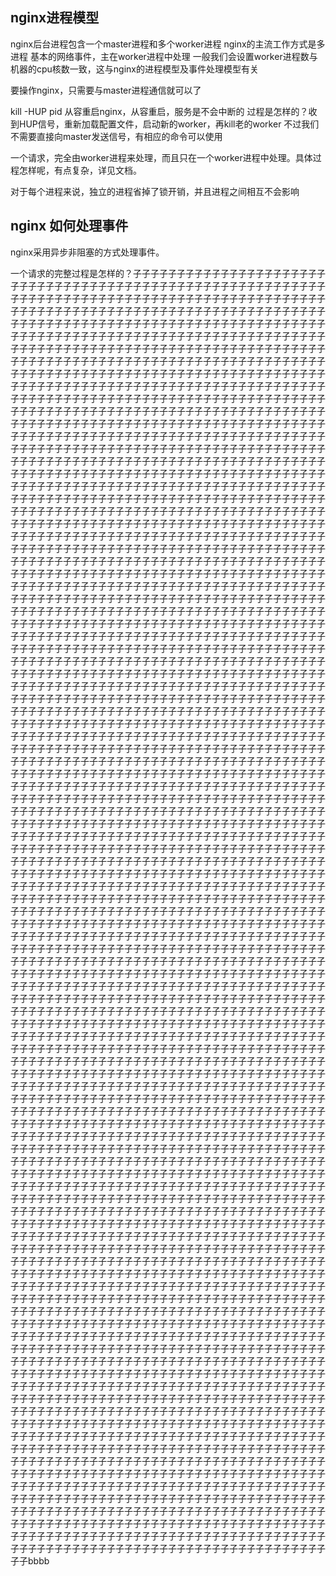 ## nginx进程模型

nginx后台进程包含一个master进程和多个worker进程
nginx的主流工作方式是多进程
基本的网络事件，主在worker进程中处理
一般我们会设置worker进程数与机器的cpu核数一致，这与nginx的进程模型及事件处理模型有关

要操作nginx，只需要与master进程通信就可以了

kill -HUP pid 
从容重启nginx，从容重启，服务是不会中断的
过程是怎样的？收到HUP信号，重新加载配置文件，启动新的worker，再kill老的worker
不过我们不需要直接向master发送信号，有相应的命令可以使用

一个请求，完全由worker进程来处理，而且只在一个worker进程中处理。具体过程怎样呢，有点复杂，详见文档。

对于每个进程来说，独立的进程省掉了锁开销，并且进程之间相互不会影响

## nginx 如何处理事件
nginx采用异步非阻塞的方式处理事件。

一个请求的完整过程是怎样的？子子子子子子子子子子子子子子子子子子子子子子子子子子子子子子子子子子子子子子子子子子子子子子子子子子子子子子子子子子子子子子子子子子子子子子子子子子子子子子子子子子子子子子子子子子子子子子子子子子子子子子子子子子子子子子子子子子子子子子子子子子子子子子子子子子子子子子子子子子子子子子子子子子子子子子子子子子子子子子子子子子子子子子子子子子子子子子子子子子子子子子子子子子子子子子子子子子子子子子子子子子子子子子子子子子子子子子子子子子子子子子子子子子子子子子子子子子子子子子子子子子子子子子子子子子子子子子子子子子子子子子子子子子子子子子子子子子子子子子子子子子子子子子子子子子子子子子子子子子子子子子子子子子子子子子子子子子子子子子子子子子子子子子子子子子子子子子子子子子子子子子子子子子子子子子子子子子子子子子子子子子子子子子子子子子子子子子子子子子子子子子子子子子子子子子子子子子子子子子子子子子子子子子子子子子子子子子子子子子子子子子子子子子子子子子子子子子子子子子子子子子子子子子子子子子子子子子子子子子子子子子子子子子子子子子子子子子子子子子子子子子子子子子子子子子子子子子子子子子子子子子子子子子子子子子子子子子子子子子子子子子子子子子子子子子子子子子子子子子子子子子子子子子子子子子子子子子子子子子子子子子子子子子子子子子子子子子子子子子子子子子子子子子子子子子子子子子子子子子子子子子子子子子子子子子子子子子子子子子子子子子子子子子子子子子子子子子子子子子子子子子子子子子子子子子子子子子子子子子子子子子子子子子子子子子子子子子子子子子子子子子子子子子子子子子子子子子子子子子子子子子子子子子子子子子子子子子子子子子子子子子子子子子子子子子子子子子子子子子子子子子子子子子子子子子子子子子子子子子子子子子子子子子子子子子子子子子子子子子子子子子子子子子子子子子子子子子子子子子子子子子子子子子子子子子子子子子子子子子子子子子子子子子子子子子子子子子子子子子子子子子子子子子子子子子子子子子子子子子子子子子子子子子子子子子子子子子子子子子子子子子子子子子子子子子子子子子子子子子子子子子子子子子子子子子子子子子子子子子子子子子子子子子子子子子子子子子子子子子子子子子子子子子子子子子子子子子子子子子子子子子子子子子子子子子子子子子子子子子子子子子子子子子子子子子子子子子子子子子子子子子子子子子子子子子子子子子子子子子子子子子子子子子子子子子子子子子子子子子子子子子子子子子子子子子子子子子子子子子子子子子子子子子子子子子子子子子子子子子子子子子子子子子子子子子子子子子子子子子子子子子子子子子子子子子子子子子子子子子子子子子子子子子子子子子子子子子子子子子子子子子子子子子子子子子子子子子子子子子子子子子子子子子子子子子子子子子子子子子子子子子子子子子子子子子子子子子子子子子子子子子子子子子子子子子子子子子子子子子子子子子子子子子子子子子子子子子子子子子子子子子子子子子子子子子子子子子子子子子子子子子子子子子子子子子子子子子子子子子子子子子子子子子子子子子子子子子子子子子子子子子子子子子子子子子子子子子子子子子子子子子子子子子子子子子子子子子子子子子子子子子子子子子子子子子子子子子子子子子子子子子子子子子子子子子子子子子子子子子子子子子子子子子子子子子子子子子子子子子子子子子子子子子子子子子子子子子子子子子子子子子子子子子子子子子子子子子子子子子子子子子子子子子子子子子子子子子子子子子子子子子子子子子子子子子子子子子子子子子子子子子子子子子子子子子子子子子子子子子子子子子子子子子子子子子子子子子子子子子子子子子子子子子子子子子子子子子子子子子子子子子子子子子子子子子子子子子子子子子子子子子子子子子子子子子子子子子子子子子子子子子子子子子子子子子子子子子子子子子子子子子子子子子子子子子子子子子子子子子子子子子子子子子子子子子子子子子子子子子子子子子子子子子子子子子子子子子子子子子子子子子子子子子子子子子子子子子子子子子子子子子子子子子子子子子子子子子子子子子子子子子子子子子子子子子子子子子子子子子子子子子子子子子子子子子子子子子子子子子子子子子子子子子子子子子子子子子子子子子子子子子子子子子子子子子子子子子子子子子子子子子子子子子子子子子子子子子子子子子子子子子子子子子子子子子子子子子子子子子子子子子子子子子子子子子子子子子子子子子子子子子子子子子子子子子子子子子子子子子子子子子子子子子子子子子子子子子子子子子子子子子子子子子子子子子子子子子子子子子子子子子子子子子子子子子子子子子子子子子子子子子子子子子子子子子子子子子子子子子子子子子子子子子子子子子子子子子子子子子子子子子子子子子子子子子子子子子子子子子子子子子子子子子子子子子子子子子子子子子子子子子子子子子子子子子子子子子子子子子子子子子子子子子子子子子子子子子子子子子子子子子子子子子子子子子子子子子子子子子子子子子子子子子子子子子子子子子子子子子子子子子子子子子子子子子子子子子子子子子子子子子子子子子子子子子子子子子子子子子子子子子子子子子子子子子子子子子子子子子子子子子子子子子子子子子子子子子子子子子子子子子子子子子子子子子子子子子子子子子子子子子子子子子子子子子子子子子子子子子子子子子子子子子子子子子子子子子子子子子子子子子子子子子子子子子子子子子子子子子子子子子子子子子子子子子子子子子子子子子子子子子子子子子子子子子子子子子子子子子子子子子子子子子子子子子子子子子子子子子子子子子子子子子子子子子子子子子子子子子子子子子子子子子子子子子子子子子子子子子子子子子子子子子子子子子子子子子子子子子子子子子子子子子子子子子子子子子子子子子子子子子子子子子子子子子子子子子子子子子子子子子子子子子子子子子子子子子子子子子子子子子子子子子子子子子子子子子子子子子子子子子子子子子子子子子子子子子子子子子子子子子子子子子子子子子子子子子子子子子子子子子子子子子子子子子子子子子子子子子子子子子子子子子子子子子子子子子子子子子子子子子子子子子子子子子子子子子子子子子子子子子子子子子子子子子子子子子子子子子子子子子子子子子子子子子子子子子子子子子子子子子子子子子子子子子子子子子子子子子子子子子子子子子子子子子子子子子子子子子子子子子子子子子子子子子子子子子子子子子子子子子子子子子子子子子子子子子子子子子子子子子子子子子子子子子子子子子子子子子子子子子子子子子子子子子子子子子子子子子子子子子子子子子子子子子子子子子子子子子子子子子子子子子子子子子子子子子子子子子子子子子子子子子子子子子子子子子子子子子子子子子子子子子子子子子子子子子子子子子子子子子子子子子子子子子子子子子子子子子子子子子子子子子子子子子子子子子子子子子子子子子子子子子子子子子子子子子子子子子子子子子子子子子子子子子子子子子子子子子子子子子子子子子子子子子子子子子子子子子子子子子子子子子子子子子子子子子子子子子子子子子子子子子子子子子子子子子子子子子子子子子子子子子子子子子子子子子子子子子子子子子子子子子子子子子子子子子子子子子子子子子子子子子子子子子子子子子子子子子子子子子子子子子子子子子子子子子子子子子子子子子子子子子子子子子子子子子子子子子子子子子子子子子子子子子子子子子子子子子子子子子子子子子子子子子子子子子子子子子子子子子子子子子子子子子子子子子子子子子子子子子子子子子子子子子子子子子子子子子子子子子子子子子子子子子子子子子子子子子子子子子子子子子子子子子子子子子子子子子子子子子子子子子子子子子子子子子子子子子子子子子子子子子子子子子子子子子子子子子子子子子子子子子子子子子子子子子子子子子子子子子子子子子子子子子子子子子子子子子子子子子子子子子子子子子子子子子子子子子子子子子子子子子子子子子子子子子子子子子子子子子子子子子子子子子子子子子子子子子子子子子子子子子子子子子子子子子子子子子子子子子子子子子子子子子子子子子子子子子子子子子子子子子子子子子子子子子子子子子子子子子子子子子子子子子子子子子子子子子子子子子子子子子子子子子子子子子子子子子子子子子子子子子子子子子子子子子子子子子子子子子子子子子子子子子子子子子子子子子子子子子子子子子子子子子子子子子子子子子子子子子子子子子子子子子子子子子子子子子子子子子子子子子子子子子子子子子子子子子子子子子子子子子子子子子子子子子子子子子子子子子子子子子子子子子子子子子子子子子子子子子子子子子子子子子子子子子子子子子子子子子子子子子子子子子子子子子子子子子子子子子子子子子子子子子子子子子子子子子子子子子子子子子子子子子子子子子子子子子子子子子子子子子子子子子子子子子子子子子子子子子子子子子子子子子子子子子子子子子子子子子子子子子子子子子子子子子子子子子子子子子子子子子子子子子子子子子子子子子子子子子子子子子子子子子子子子子子子bbbb